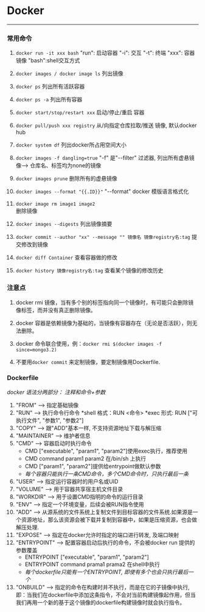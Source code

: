 # **Docker**

***

### **常用命令**

1. `docker run -it xxx bash`
    "run": 启动容器
    "-i":  交互
    "-t":  终端
    "xxx": 容器镜像
    "bash":shell交互方式

2. `docker images / docker image ls` 
    列出镜像
3. `docker ps`
    列出所有活跃容器
4. `docker ps -a`
    列出所有容器
5. `docker start/stop/restart xxx`
    启动/停止/重启  容器
6. `docker pull/push xxx registry`
    从/向指定仓库拉取/推送 镜像, 默认docker hub

7. `docker system df`
    列出docker所占用空间大小
8. `docker images -f dangling=true`
    "-f" 是"--filter" 过滤器, 列出所有虚悬镜像--> 仓库名、标签均为none的镜像
9. `docker images prune`
    删除所有的虚悬镜像
10. `docker images --format "{{.ID}}"` 
    "--format" docker 模版语言格式化
11. `docker image rm image1 image2`    
    删除镜像
12. `docker images --digests`
    列出镜像摘要
13. `docker commit --author "xx" --message "" 镜像名 镜像registry名:tag`
    提交修改到镜像
14. `docker diff Container`
    查看容器做的修改
15. `docker history 镜像registry名:tag`
    查看某个镜像的修改历史
### 注意点
1. docker rmi 镜像，当有多个别的标签指向同一个镜像时，有可能只会删除镜像标签，而并没有真正删除镜像。
2. docker 容器是依赖镜像为基础的，当镜像有容器存在（无论是否活跃），则无法删除。

3. docker 命令联合使用，例：`docker rmi $(docker images -f since=mongo3.2)`

4. 不要用`docker commit` 来定制镜像，要定制镜像用Dockerfile.

### Dockerfile
*docker 语法分两部分： 注释和命令+参数*
1. "FROM" --> 指定基础镜像
2. "RUN"  --> 执行命令行命令
    *shell 格式：RUN <命令>
    *exec  形式: RUN ["可执行文件", "参数1", "参数2"]
3. "COPY" --> 跟"ADD"基本一样, 不支持资源地址下载与解压缩
4. "MAINTAINER" --> 维护者信息
5. "CMD" --> 容器启动时执行命令
    * CMD ["executable", "param1", "param2"]使用exec执行，推荐使用
    * CMD command param1 param2 在/bin/sh 上执行
    * CMD ["param1", "param2"]提供给entrypoint做默认参数
    * *每个容器只能执行一条CMD命令，多个CMD命令时，只执行最后一条*
6. "USER" --> 指定运行容器时的用户名或UID
7. "VOLUME" --> 用于容器共享宿主机文件目录
8. "WORKDIR" --> 用于设置CMD指明的命令的运行目录
9. "ENV" --> 指定一个环境变量，后续会被RUN指令使用
10. "ADD" --> 从源系统的文件系统上复制文件到目标容器的文件系统.如果源是一个资源地址，那么该资源会被下载并复制到容器中，如果是压缩资源，也会做解压处理.
11. "EXPOSE" --> 指定在docker允许时指定的端口进行转发, 及端口映射
12. "ENTRYPOINT" --> 配置容器启动后执行的命令，不会被docker run 提供的参数覆盖
    * ENTRYPOINT ["executable", "param1", "param2"]
    * ENTRYPOINT command prama1 prama2 在shell中执行
    * *每个dockerfile只能有一个ENTRYPOINT, 即使有多个也会只执行最后一个*
13. "ONBUILD" --> 指定的命令在构建时并不执行，而是在它的子镜像中执行, 即：当我们在dockerfile中添加这条指令，不会对当前构建镜像起作用，但当我们再用一个新的基于这个镜像的dockerfile构建镜像时就会执行指令。
